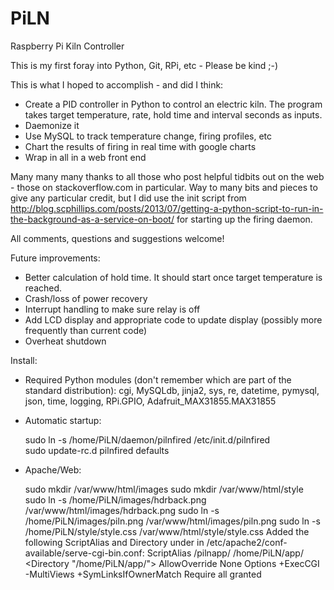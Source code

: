 # PiLN
Raspberry Pi Kiln Controller

This is my first foray into Python, Git, RPi, etc - Please be kind ;-)

This is what I hoped to accomplish - and did I think:

- Create a PID controller in Python to control an electric kiln. The program takes target temperature, rate, hold time and interval seconds as inputs.
- Daemonize it
- Use MySQL to track temperature change, firing profiles, etc
- Chart the results of firing in real time with google charts
- Wrap in all in a web front end

Many many many thanks to all those who post helpful tidbits out on the web - those on stackoverflow.com in particular. Way to many bits and pieces to give any particular credit, but I did use the init script from http://blog.scphillips.com/posts/2013/07/getting-a-python-script-to-run-in-the-background-as-a-service-on-boot/ for starting up the firing daemon.

All comments, questions and suggestions welcome!

Future improvements:
- Better calculation of hold time. It should start once target temperature is reached.
- Crash/loss of power recovery
- Interrupt handling to make sure relay is off
- Add LCD display and appropriate code to update display (possibly more frequently than current code)
- Overheat shutdown

Install:
- Required Python modules (don't remember which are part of the standard distribution): cgi, MySQLdb, jinja2, sys, re, datetime, pymysql, json, time, logging, RPi.GPIO, Adafruit_MAX31855.MAX31855
- Automatic startup:

	sudo ln -s /home/PiLN/daemon/pilnfired /etc/init.d/pilnfired		
	sudo update-rc.d pilnfired defaults
		
- Apache/Web:

  	sudo mkdir /var/www/html/images
  	sudo mkdir /var/www/html/style
  	sudo ln -s /home/PiLN/images/hdrback.png /var/www/html/images/hdrback.png
  	sudo ln -s /home/PiLN/images/piln.png /var/www/html/images/piln.png
  	sudo ln -s /home/PiLN/style/style.css /var/www/html/style/style.css
  Added the following ScriptAlias and Directory under <IfDefine ENABLE_USR_LIB_CGI_BIN> in /etc/apache2/conf-available/serve-cgi-bin.conf:
                ScriptAlias /pilnapp/ /home/PiLN/app/
                <Directory "/home/PiLN/app/">
                        AllowOverride None
                        Options +ExecCGI -MultiViews +SymLinksIfOwnerMatch
                        Require all granted
                </Directory>

  
